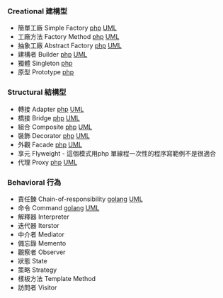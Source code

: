 ### Creational 建構型
 - 簡單工廠 Simple Factory [php](php/simple-factory.php) [UML](simple-factory.png)
 - 工廠方法 Factory Method [php](php/factory-pattern.php) [UML](factory.png)
 - 抽象工廠 Abstract Factory [php](php/abstract-factory.php) [UML](abstract-factory.png)
 - 建構者 Builder [php](php/builder.php) [UML](builder.png)
 - 獨體 Singleton [php](php/singleton.php)
 - 原型 Prototype [php](php/prototype.php)

### Structural 結構型
 - 轉接 Adapter [php](php/adapter.php) [UML](adapter.png)
 - 橋接 Bridge [php](php/bridge.php) [UML](bridge.png)
 - 組合 Composite [php](php/composite.php) [UML](composite.png)
 - 裝飾 Decorator [php](php/decorator.php) [UML](decorator.png)
 - 外觀 Facade [php](php/facade.php) [UML](facade.png)
 - 享元 Flyweight - 這個模式用php 單線程一次性的程序寫範例不是很適合
 - 代理 Proxy [php](php/proxy.php) [UML](proxy.png)

### Behavioral 行為
 - 責任鍊 Chain-of-responsibility [golang](golang/chain-of-responsibility/main.go) [UML](chain-of-responsibility.png)
 - 命令 Command [golang](golang/command/main.go) [UML](command.png)
 - 解釋器 Interpreter
 - 迭代器 Iterstor
 - 中介者 Mediator
 - 備忘錄 Memento
 - 觀察者 Observer
 - 狀態 State
 - 策略 Strategy
 - 樣板方法 Template Method
 - 訪問者 Visitor
